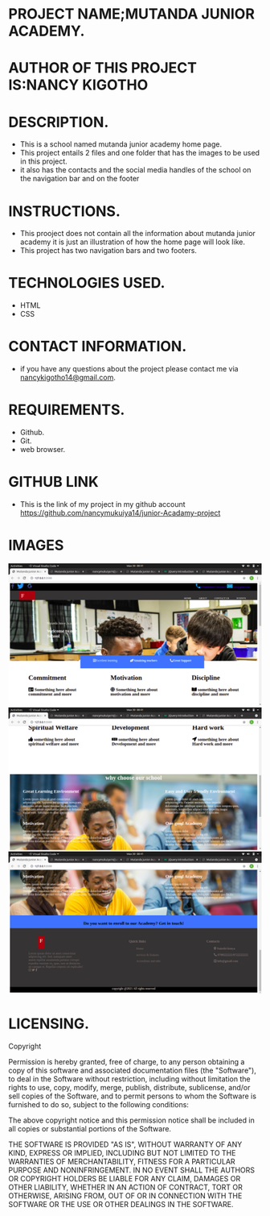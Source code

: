 # PROJECT NAME;MUTANDA JUNIOR ACADEMY.
# AUTHOR OF THIS PROJECT IS:NANCY KIGOTHO
# DESCRIPTION.
* This is a school named mutanda junior academy home page.
* This project entails 2 files and one folder that has the images to be used in this project.
* it also has the contacts and the social media handles of the school on the navigation bar and on the footer
# INSTRUCTIONS.
* This prooject does not contain all the information about mutanda junior academy it is just an illustration of how the home page will look like.
* This project has two navigation bars and two footers.
# TECHNOLOGIES USED.
* HTML
* CSS
# CONTACT INFORMATION.
* if you have any questions about the project please contact me via nancykigotho14@gmail.com.
# REQUIREMENTS.
* Github.
* Git.
* web browser.
# GITHUB LINK
* This is the link of my project in my github account
https://github.com/nancymukuiya14/junior-Acadamy-project

# IMAGES
<img src="./images/pic1.png">
<img src="./images/pic2.png">
<img src="./images/pic4.png">

# LICENSING.
Copyright <YEAR> <COPYRIGHT HOLDER>

Permission is hereby granted, free of charge, to any person obtaining a copy of this software and associated documentation files (the "Software"), to deal in the Software without restriction, including without limitation the rights to use, copy, modify, merge, publish, distribute, sublicense, and/or sell copies of the Software, and to permit persons to whom the Software is furnished to do so, subject to the following conditions:

The above copyright notice and this permission notice shall be included in all copies or substantial portions of the Software.

THE SOFTWARE IS PROVIDED "AS IS", WITHOUT WARRANTY OF ANY KIND, EXPRESS OR IMPLIED, INCLUDING BUT NOT LIMITED TO THE WARRANTIES OF MERCHANTABILITY, FITNESS FOR A PARTICULAR PURPOSE AND NONINFRINGEMENT. IN NO EVENT SHALL THE AUTHORS OR COPYRIGHT HOLDERS BE LIABLE FOR ANY CLAIM, DAMAGES OR OTHER LIABILITY, WHETHER IN AN ACTION OF CONTRACT, TORT OR OTHERWISE, ARISING FROM, OUT OF OR IN CONNECTION WITH THE SOFTWARE OR THE USE OR OTHER DEALINGS IN THE SOFTWARE.
